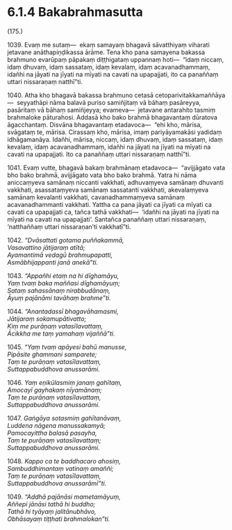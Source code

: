 # 6.1.4 Bakabrahmasutta

(175.)

1039\. Evaṃ me sutaṃ—  ekaṃ samayaṃ bhagavā sāvatthiyaṃ viharati jetavane anāthapiṇḍikassa ārāme. Tena kho pana samayena bakassa brahmuno evarūpaṃ pāpakaṃ diṭṭhigataṃ uppannaṃ hoti—  “idaṃ niccaṃ, idaṃ dhuvaṃ, idaṃ sassataṃ, idaṃ kevalaṃ, idaṃ acavanadhammaṃ, idañhi na jāyati na jīyati na mīyati na cavati na upapajjati, ito ca panaññaṃ uttari nissaraṇaṃ natthī”ti.

1040\. Atha kho bhagavā bakassa brahmuno cetasā cetoparivitakkamaññāya—  seyyathāpi nāma balavā puriso samiñjitaṃ vā bāhaṃ pasāreyya, pasāritaṃ vā bāhaṃ samiñjeyya; evameva—  jetavane antarahito tasmiṃ brahmaloke pāturahosi. Addasā kho bako brahmā bhagavantaṃ dūratova āgacchantaṃ. Disvāna bhagavantaṃ etadavoca—  “ehi kho, mārisa, svāgataṃ te, mārisa. Cirassaṃ kho, mārisa, imaṃ pariyāyamakāsi yadidaṃ idhāgamanāya. Idañhi, mārisa, niccaṃ, idaṃ dhuvaṃ, idaṃ sassataṃ, idaṃ kevalaṃ, idaṃ acavanadhammaṃ, idañhi na jāyati na jīyati na mīyati na cavati na upapajjati. Ito ca panaññaṃ uttari nissaraṇaṃ natthī”ti.

1041\. Evaṃ vutte, bhagavā bakaṃ brahmānaṃ etadavoca—  “avijjāgato vata bho bako brahmā, avijjāgato vata bho bako brahmā. Yatra hi nāma aniccaṃyeva samānaṃ niccanti vakkhati, adhuvaṃyeva samānaṃ dhuvanti vakkhati, asassataṃyeva samānaṃ sassatanti vakkhati, akevalaṃyeva samānaṃ kevalanti vakkhati, cavanadhammaṃyeva samānaṃ acavanadhammanti vakkhati. Yattha ca pana jāyati ca jīyati ca mīyati ca cavati ca upapajjati ca, tañca tathā vakkhati—  ‘idañhi na jāyati na jīyati na mīyati na cavati na upapajjati’. Santañca panaññaṃ uttari nissaraṇaṃ, ‘natthaññaṃ uttari nissaraṇan’ti vakkhatī”ti.

1042\. _“Dvāsattati gotama puññakammā,_  
_Vasavattino jātijaraṃ atītā;_  
_Ayamantimā vedagū brahmupapatti,_  
_Asmābhijappanti janā anekā”ti._  

1043\. _“Appañhi etaṃ na hi dīghamāyu,_  
_Yaṃ tvaṃ baka maññasi dīghamāyuṃ;_  
_Sataṃ sahassānaṃ nirabbudānaṃ,_  
_Āyuṃ pajānāmi tavāhaṃ brahme”ti._  

1044\. _“Anantadassī bhagavāhamasmi,_  
_Jātijaraṃ sokamupātivatto;_  
_Kiṃ me purāṇaṃ vatasīlavattaṃ,_  
_Ācikkha me taṃ yamahaṃ vijaññā”ti._  

1045\. _“Yaṃ tvaṃ apāyesi bahū manusse,_  
_Pipāsite ghammani samparete;_  
_Taṃ te purāṇaṃ vatasīlavattaṃ,_  
_Suttappabuddhova anussarāmi._  

1046\. _Yaṃ eṇikūlasmiṃ janaṃ gahītaṃ,_  
_Amocayī gayhakaṃ nīyamānaṃ;_  
_Taṃ te purāṇaṃ vatasīlavattaṃ,_  
_Suttappabuddhova anussarāmi._  

1047\. _Gaṅgāya sotasmiṃ gahītanāvaṃ,_  
_Luddena nāgena manussakamyā;_  
_Pamocayittha balasā pasayha,_  
_Taṃ te purāṇaṃ vatasīlavattaṃ;_  
_Suttappabuddhova anussarāmi._  

1048\. _Kappo ca te baddhacaro ahosiṃ,_  
_Sambuddhimantaṃ vatinaṃ amaññi;_  
_Taṃ te purāṇaṃ vatasīlavattaṃ,_  
_Suttappabuddhova anussarāmī”ti._  

1049\. _“Addhā pajānāsi mametamāyuṃ,_  
_Aññepi jānāsi tathā hi buddho;_  
_Tathā hi tyāyaṃ jalitānubhāvo,_  
_Obhāsayaṃ tiṭṭhati brahmalokan”ti._

